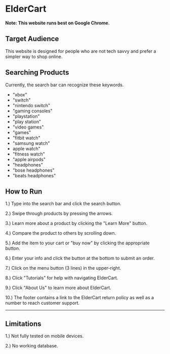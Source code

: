# ElderCart

**Note: This website runs best on Google Chrome.**

## Target Audience

This website is designed for people who are not tech savvy and prefer a simpler way to shop online.

## Searching Products
Currently, the search bar can recognize these keywords. 

* "xbox"
* "switch"
* "nintendo switch" 
* "gaming consoles" 
* "playstation"
* "play station" 
* "video games" 
* "games"
* "fitbit watch"
* "samsung watch"
* apple watch"
* "fitness watch"
* "apple airpods" 
* "headphones"
* "bose headphones"
* "beats headphones"


## How to Run

1.) Type into the search bar and click the search button.

2.) Swipe through products by pressing the arrows.

3.) Learn more about a product by clicking the "Learn More" button.

4.) Compare the product to others by scrolling down.

5.) Add the item to your cart or "buy now" by clicking the appropriate button.

6.) Enter your info and click the button at the bottom to submit an order.

7.) Click on the menu button (3 lines) in the upper-right.

8.) Click "Tutorials" for help with navigating ElderCart.

9.) Click "About Us" to learn more about ElderCart.

10.) The footer contains a link to the ElderCart return policy as well as 
	a number to reach customer support.

------------------------------------------------------------------------------

## Limitations

1.) Not fully tested on mobile devices.

2.) No working database.
